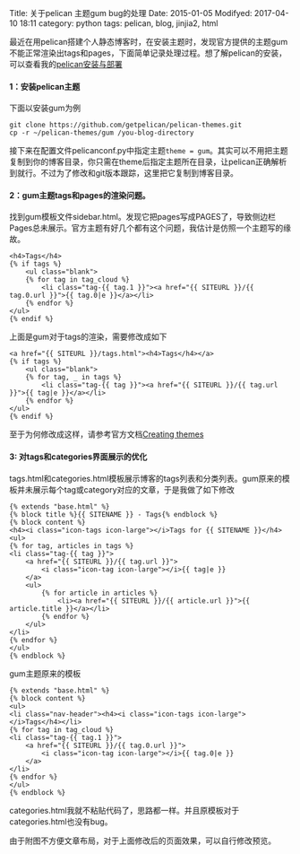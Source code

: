 Title: 关于pelican 主题gum bug的处理
Date: 2015-01-05
Modifyed: 2017-04-10 18:11
category: python
tags: pelican, blog, jinjia2, html

最近在用pelican搭建个人静态博客时，在安装主题时，发现官方提供的主题gum不能正常渲染出tags和pages，下面简单记录处理过程。想了解pelican的安装，可以查看我的[pelican安装与部署]({filename}/pelican.md)
#### 1：安装pelican主题
下面以安装gum为例
```shell
git clone https://github.com/getpelican/pelican-themes.git
cp -r ~/pelican-themes/gum /you-blog-directory
```
接下来在配置文件pelicanconf.py中指定主题`theme = gum`。其实可以不用把主题复制到你的博客目录，你只需在theme后指定主题所在目录，让pelican正确解析到就行。不过为了修改和git版本跟踪，这里把它复制到博客目录。

#### 2：gum主题tags和pages的渲染问题。
找到gum模板文件sidebar.html。发现它把pages写成PAGES了，导致侧边栏Pages总未展示。官方主题有好几个都有这个问题，我估计是仿照一个主题写的缘故。
```
<h4>Tags</h4>
{% if tags %}
	<ul class="blank">
	{% for tag in tag_cloud %}
	    <li class="tag-{{ tag.1 }}"><a href="{{ SITEURL }}/{{ tag.0.url }}">{{ tag.0|e }}</a></li>
	{% endfor %}
</ul>
{% endif %}
```
上面是gum对于tags的渲染，需要修改成如下
```
<a href="{{ SITEURL }}/tags.html"><h4>Tags</h4></a>
{% if tags %}
	<ul class="blank">
	{% for tag, _ in tags %}
	    <li class="tag-{{ tag }}"><a href="{{ SITEURL }}/{{ tag.url }}">{{ tag|e }}</a></li>
	{% endfor %}
</ul>
{% endif %}
```
至于为何修改成这样，请参考官方文档[Creating themes](http://docs.getpelican.com/en/stable/themes.html)

#### 3: 对tags和categories界面展示的优化
tags.html和categories.html模板展示博客的tags列表和分类列表。gum原来的模板并未展示每个tag或category对应的文章，于是我做了如下修改
```
{% extends "base.html" %}
{% block title %}{{ SITENAME }} - Tags{% endblock %}
{% block content %}
<h4><i class="icon-tags icon-large"></i>Tags for {{ SITENAME }}</h4>
<ul>
{% for tag, articles in tags %}
<li class="tag-{{ tag }}">
	<a href="{{ SITEURL }}/{{ tag.url }}">
		<i class="icon-tag icon-large"></i>{{ tag|e }}
	</a>
    <ul>
        {% for article in articles %}
            <li><a href="{{ SITEURL }}/{{ article.url }}">{{ article.title }}</a></li>
        {% endfor %}
    </ul>
</li>
{% endfor %}
</ul>
{% endblock %}
```
gum主题原来的模板
```
{% extends "base.html" %}
{% block content %}
<ul>
<li class="nav-header"><h4><i class="icon-tags icon-large"></i>Tags</h4></li>
{% for tag in tag_cloud %}
<li class="tag-{{ tag.1 }}">
	<a href="{{ SITEURL }}/{{ tag.0.url }}">
		<i class="icon-tag icon-large"></i>{{ tag.0|e }}
	</a>
</li>
{% endfor %}
</ul>
{% endblock %}
```
categories.html我就不粘贴代码了，思路都一样。并且原模板对于categories.html也没有bug。
    
由于附图不方便文章布局，对于上面修改后的页面效果，可以自行修改预览。
